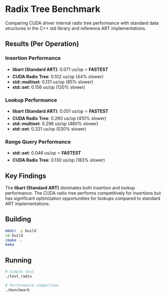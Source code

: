 # Radix Tree Benchmark

Comparing CUDA driver internal radix tree performance with standard data structures in the C++ std library and reference ART implementations.

## Results (Per Operation)

### Insertion Performance
- **libart (Standard ART)**: 0.071 us/op ⭐ **FASTEST**
- **CUDA Radix Tree**: 0.102 us/op (44% slower)
- **std::multiset**: 0.131 us/op (85% slower)
- **std::set**: 0.156 us/op (120% slower)

### Lookup Performance  
- **libart (Standard ART)**: 0.051 us/op ⭐ **FASTEST**
- **CUDA Radix Tree**: 0.260 us/op (410% slower)
- **std::multiset**: 0.296 us/op (480% slower)
- **std::set**: 0.321 us/op (530% slower)

### Range Query Performance
- **std::set**: 0.046 us/op ⭐ **FASTEST**
- **CUDA Radix Tree**: 0.130 us/op (183% slower)

## Key Findings

The **libart (Standard ART)** dominates both insertion and lookup performance. The CUDA radix tree performs competitively for insertions but has significant optimization opportunities for lookups compared to standard ART implementations.

## Building

```bash
mkdir -p build
cd build
cmake ..
make
```

## Running

```bash
# Simple test
./test_radix

# Performance comparison
./benchmark
``` 